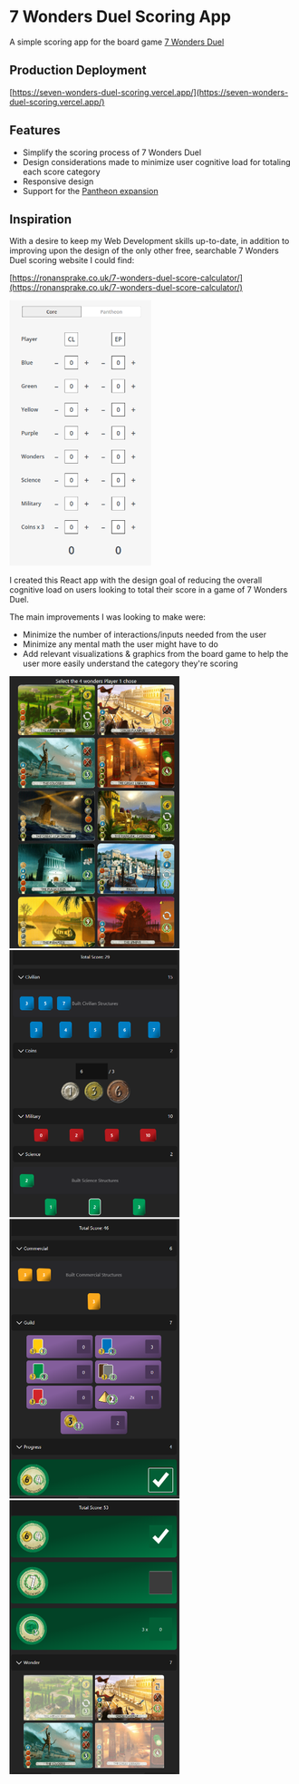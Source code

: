 # 7 Wonders Duel Scoring App

A simple scoring app for the board game [7 Wonders Duel](https://boardgamegeek.com/boardgame/173346/7-wonders-duel)

## Production Deployment

[https://seven-wonders-duel-scoring.vercel.app/](https://seven-wonders-duel-scoring.vercel.app/)

## Features

* Simplify the scoring process of 7 Wonders Duel
* Design considerations made to minimize user cognitive load for totaling each score category
* Responsive design
* Support for the [Pantheon expansion](https://boardgamegeek.com/boardgame/202976/7-wonders-duel-pantheon)

## Inspiration

With a desire to keep my Web Development skills up-to-date, in addition to improving upon the design of the only other
free, searchable 7 Wonders Duel scoring website I could find:

[https://ronansprake.co.uk/7-wonders-duel-score-calculator/](https://ronansprake.co.uk/7-wonders-duel-score-calculator/)

<img src="readme-assets/original-inspiration.png" width="250">

I created this React app with the design goal of reducing the overall cognitive load on users looking to total their
score in a game of 7 Wonders Duel.

The main improvements I was looking to make were:

* Minimize the number of interactions/inputs needed from the user
* Minimize any mental math the user might have to do
* Add relevant visualizations & graphics from the board game to help the user more easily understand the category
they're scoring

<p float="left">
  <img src="readme-assets/wonder-selection.png" width="300">
  <img src="readme-assets/scoring01.png" width="300">
  <img src="readme-assets/scoring02.png" width="300">
  <img src="readme-assets/scoring03.png" width="300">
</p>
